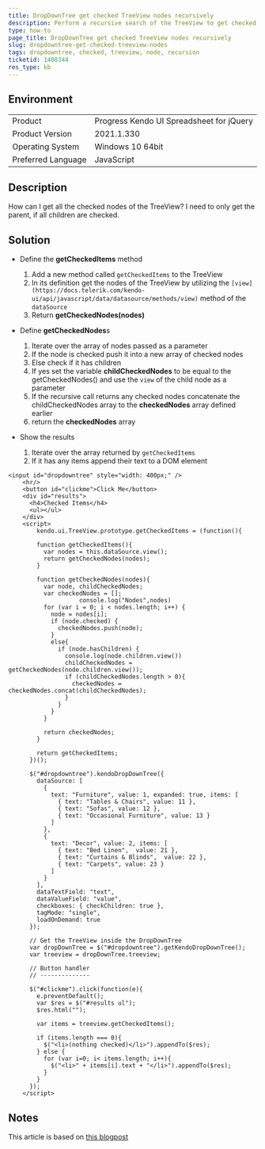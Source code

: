 ```yaml
---
title: DropDownTree get checked TreeView nodes recursively
description: Perform a recursive search of the TreeView to get checked nodes
type: how-to
page_title: DropDownTree get checked TreeView nodes recursively
slug: dropdowntree-get-checked-treeview-nodes
tags: dropdowntree, checked, treeview, node, recursion
ticketid: 1408344
res_type: kb
---
```


## Environment
<table>
 <tr>
  <td>Product</td>
  <td>Progress Kendo UI Spreadsheet for jQuery</td>
 </tr>
 <tr>
  <td>Product Version</td>
  <td>2021.1.330</td>
 </tr>
 <tr>
  <td>Operating System</td>
  <td>Windows 10 64bit</td>
 </tr>
 <tr>
  <td>Preferred Language</td>
  <td>JavaScript</td>
 </tr>
</table>

## Description
How can I get all the checked nodes of the TreeView? I need to only get the parent, if all children are checked.

## Solution
- Define the **getCheckedItems** method
  1. Add a new method called `getCheckedItems` to the TreeView
  1. In its definition get the nodes of the TreeView by utilizing the `[view](https://docs.telerik.com/kendo-ui/api/javascript/data/datasource/methods/view)` method of the `dataSource`
  1. Return **getCheckedNodes(nodes)**

- Define **getCheckedNodes**s
  1. Iterate over the array of nodes passed as a parameter
  1. If the node is checked push it into a new array of checked nodes
  1. Else check if it has children
  1. If yes set the variable **childCheckedNodes** to be equal to the getCheckedNodes() and use the `view` of the child node as a parameter
  1. If the recursive call returns any checked nodes concatenate the childCheckedNodes array to the **checkedNodes** array defined earlier
  1. return the **checkedNodes** array

- Show the results
  1. Iterate over the array returned by `getCheckedItems`
  1. If it has any items append their text to a DOM element

```dojo
<input id="dropdowntree" style="width: 400px;" />
    <hr/>
    <button id="clickme">Click Me</button>
    <div id="results">
      <h4>Checked Items</h4>
      <ul></ul>
    </div>
    <script>
        kendo.ui.TreeView.prototype.getCheckedItems = (function(){

        function getCheckedItems(){
          var nodes = this.dataSource.view();
          return getCheckedNodes(nodes);
        }

        function getCheckedNodes(nodes){
          var node, childCheckedNodes;
          var checkedNodes = [];
					console.log("Nodes",nodes)
          for (var i = 0; i < nodes.length; i++) {
            node = nodes[i];
            if (node.checked) {
              checkedNodes.push(node);
            }
            else{
              if (node.hasChildren) {
                console.log(node.children.view())
                childCheckedNodes = getCheckedNodes(node.children.view());
                if (childCheckedNodes.length > 0){
                  checkedNodes = checkedNodes.concat(childCheckedNodes);
                }
              }
            }
          }

          return checkedNodes;
        }

        return getCheckedItems;
      })();
      
      $("#dropdowntree").kendoDropDownTree({
        dataSource: [
          {
            text: "Furniture", value: 1, expanded: true, items: [
              { text: "Tables & Chairs", value: 11 },
              { text: "Sofas", value: 12 },
              { text: "Occasional Furniture", value: 13 }
            ]
          },
          {
            text: "Decor", value: 2, items: [
              { text: "Bed Linen",  value: 21 },
              { text: "Curtains & Blinds",  value: 22 },
              { text: "Carpets", value: 23 }
            ]
          }
        ],
        dataTextField: "text",
        dataValueField: "value",
        checkboxes: { checkChildren: true },
        tagMode: "single",
        loadOnDemand: true
      });
      
      // Get the TreeView inside the DropDownTree
      var dropDownTree = $("#dropdowntree").getKendoDropDownTree();
      var treeview = dropDownTree.treeview;
      
      // Button handler
      // --------------

      $("#clickme").click(function(e){
        e.preventDefault();
        var $res = $("#results ul");
        $res.html("");

        var items = treeview.getCheckedItems();

        if (items.length === 0){
          $("<li>(nothing checked)</li>").appendTo($res);
        } else {
          for (var i=0; i< items.length; i++){
            $("<li>" + items[i].text + "</li>").appendTo($res);
          }
        }
      });
    </script>
```


## Notes
This article is based on [this blogpost](https://www.telerik.com/blogs/how-to-get-the-checked-items-from-a-treeview-with-checkboxes)

